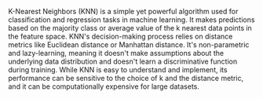 K-Nearest Neighbors (KNN) is a simple yet powerful algorithm used for classification and regression tasks in machine learning. It makes predictions based on the majority class or average value of the k nearest data points in the feature space. KNN's decision-making process relies on distance metrics like Euclidean distance or Manhattan distance. It's non-parametric and lazy-learning, meaning it doesn't make assumptions about the underlying data distribution and doesn't learn a discriminative function during training. While KNN is easy to understand and implement, its performance can be sensitive to the choice of k and the distance metric, and it can be computationally expensive for large datasets.
